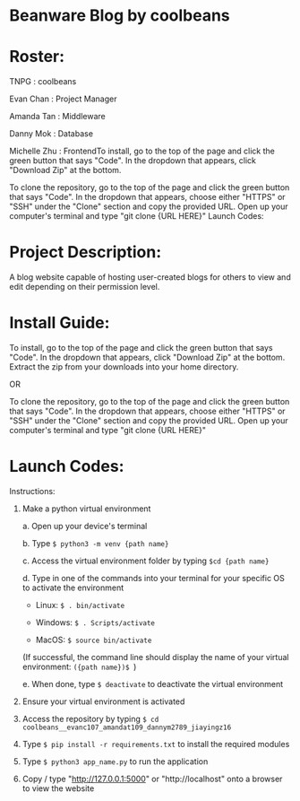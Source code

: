 # Beanware Blog by coolbeans
# Roster: 
  TNPG         : coolbeans

  Evan Chan    : Project Manager

  Amanda Tan   : Middleware

  Danny Mok    : Database

  Michelle Zhu : FrontendTo install, go to the top of the page and click the green button that says "Code". In the dropdown that appears, click "Download Zip" at the bottom.

To clone the repository, go to the top of the page and click the green button that says "Code". In the dropdown that appears, choose either "HTTPS" or "SSH" under the "Clone" section and copy the provided URL. Open up your computer's terminal and type "git clone {URL HERE}"
Launch Codes:

# Project Description: 
  A blog website capable of hosting user-created blogs for others to view and edit depending on their permission level.
# Install Guide:
  To install, go to the top of the page and click the green button that says "Code". In the dropdown that appears, click "Download Zip" at the bottom. Extract the zip from your downloads into your home directory. <br>

OR
  
  To clone the repository, go to the top of the page and click the green button that says "Code". In the dropdown that appears, choose either "HTTPS" or "SSH" under the "Clone" section and copy the provided URL. Open up your computer's terminal and type "git clone {URL HERE}"
# Launch Codes:
  Instructions:
  1. Make a python virtual environment

      a. Open up your device's terminal

      b. Type ```$ python3 -m venv {path name}```

      c. Access the virtual environment folder by typing ```$cd {path name}```

      d. Type in one of the commands into your terminal for your specific OS to activate the environment

      - Linux: ```$ . bin/activate```
       
      - Windows: ```$ . Scripts/activate```

      - MacOS: ```$ source bin/activate```

      (If successful, the command line should display the name of your virtual environment: ```({path name})$ ```)

      e. When done, type ```$ deactivate``` to deactivate the virtual environment

  3. Ensure your virtual environment is activated

  4. Access the repository by typing ```$ cd coolbeans__evanc107_amandat109_dannym2789_jiayingz16```

  5. Type ```$ pip install -r requirements.txt``` to install the required modules

  6. Type ```$ python3 app_name.py``` to run the application

  7. Copy / type "http://127.0.0.1:5000" or "http://localhost" onto a browser to view the website
